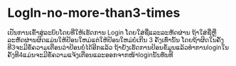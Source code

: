 # LogIn-no-more-than3-times
ເປັນການເຂົ້າສູ່ລະບົບໂດຍທີ່ໃຫ້ເຮັດການ Login ໂດຍໃສ່ຊື່ແລະລະຫັດຜ່ານ ຖ້າໃສ່ຊື່ຫຼືລະຫັດຜ່ານຜິດແມ່ນໃຫ້ປ້ອນໃຫມ່ແຕ່ໃຫ້ປ້ອນໃຫມ່ບໍ່ເກີນ 3 ຄັ້ງເທົ່ານັ້ນ ໂດຍຖ້າຜິດໃນຄັ້ງທີ3ຈະມີຂໍ້ຄວາມເຕືອນວ່າປ້ອນບໍ່ໄດ້ອີກແລ້ວ ຖ້າຍັງເຮັດການປ້ອນຂໍ້ມູນແລ້ວທຳການloginໃນຄັ້ງທີ4ແມ່ນຈະມີຂໍ້ຄວາມແຈ້ງເຕືອນແລະອອກຈາກໜ້າloginນັ້ນທັນທີ
